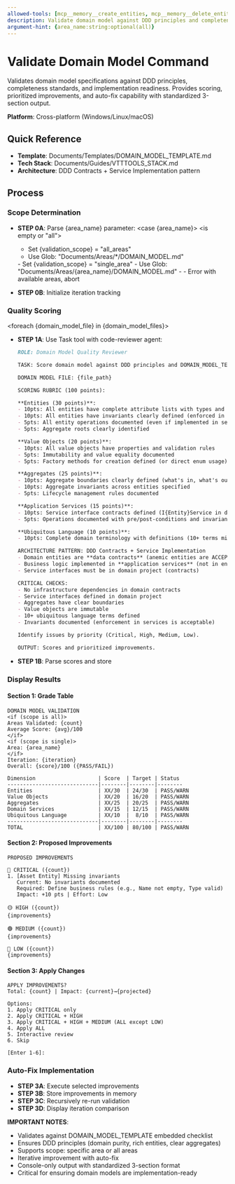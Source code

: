 ```yaml
---
allowed-tools: [mcp__memory__create_entities, mcp__memory__delete_entities, mcp__memory__create_relations, mcp__memory__delete_relations, mcp__memory__add_observations, mcp__memory__delete_observations, mcp__memory__read_graph, mcp__memory__search_nodes, mcp__memory__open_nodes, Task, Read, Write, Edit, Glob, Bash, TodoWrite]
description: Validate domain model against DDD principles and completeness standards
argument-hint: {area_name:string:optional(all)}
---
```


# Validate Domain Model Command

Validates domain model specifications against DDD principles, completeness standards, and implementation readiness. Provides scoring, prioritized improvements, and auto-fix capability with standardized 3-section output.

**Platform**: Cross-platform (Windows/Linux/macOS)

## Quick Reference
- **Template**: Documents/Templates/DOMAIN_MODEL_TEMPLATE.md
- **Tech Stack**: Documents/Guides/VTTTOOLS_STACK.md
- **Architecture**: DDD Contracts + Service Implementation pattern

## Process

### Scope Determination

- **STEP 0A**: Parse {area_name} parameter:
  <case {area_name}>
  <is empty or "all">
    - Set {validation_scope} = "all_areas"
    - Use Glob: "Documents/Areas/*/DOMAIN_MODEL.md"
  <otherwise>
    - Set {validation_scope} = "single_area"
    - Use Glob: "Documents/Areas/{area_name}/DOMAIN_MODEL.md"
    - <if (not found)>
      - Error with available areas, abort
    </if>
  </case>

- **STEP 0B**: Initialize iteration tracking

### Quality Scoring

<foreach {domain_model_file} in {domain_model_files}>

- **STEP 1A**: Use Task tool with code-reviewer agent:
  ```markdown
  ROLE: Domain Model Quality Reviewer

  TASK: Score domain model against DDD principles and DOMAIN_MODEL_TEMPLATE checklist

  DOMAIN MODEL FILE: {file_path}

  SCORING RUBRIC (100 points):

  **Entities (30 points)**:
  - 10pts: All entities have complete attribute lists with types and constraints
  - 10pts: All entities have invariants clearly defined (enforced in services is acceptable)
  - 5pts: All entity operations documented (even if implemented in services)
  - 5pts: Aggregate roots clearly identified

  **Value Objects (20 points)**:
  - 10pts: All value objects have properties and validation rules
  - 5pts: Immutability and value equality documented
  - 5pts: Factory methods for creation defined (or direct enum usage)

  **Aggregates (25 points)**:
  - 10pts: Aggregate boundaries clearly defined (what's in, what's out)
  - 10pts: Aggregate invariants across entities specified
  - 5pts: Lifecycle management rules documented

  **Application Services (15 points)**:
  - 10pts: Service interface contracts defined (I{Entity}Service in domain project)
  - 5pts: Operations documented with pre/post-conditions and invariants to be enforced

  **Ubiquitous Language (10 points)**:
  - 10pts: Complete domain terminology with definitions (10+ terms minimum)

  ARCHITECTURE PATTERN: DDD Contracts + Service Implementation
  - Domain entities are **data contracts** (anemic entities are ACCEPTABLE and expected)
  - Business logic implemented in **application services** (not in entities)
  - Service interfaces must be in domain project (contracts)

  CRITICAL CHECKS:
  - No infrastructure dependencies in domain contracts
  - Service interfaces defined in domain project
  - Aggregates have clear boundaries
  - Value objects are immutable
  - 10+ ubiquitous language terms defined
  - Invariants documented (enforcement in services is acceptable)

  Identify issues by priority (Critical, High, Medium, Low).

  OUTPUT: Scores and prioritized improvements.
  ```

- **STEP 1B**: Parse scores and store

</foreach>

### Display Results

#### Section 1: Grade Table
```
DOMAIN MODEL VALIDATION
<if (scope is all)>
Areas Validated: {count}
Average Score: {avg}/100
</if>
<if (scope is single)>
Area: {area_name}
</if>
Iteration: {iteration}
Overall: {score}/100 ({PASS/FAIL})

Dimension                    | Score  | Target | Status
-----------------------------|--------|--------|--------
Entities                     | XX/30  | 24/30  | PASS/WARN
Value Objects                | XX/20  | 16/20  | PASS/WARN
Aggregates                   | XX/25  | 20/25  | PASS/WARN
Domain Services              | XX/15  | 12/15  | PASS/WARN
Ubiquitous Language          | XX/10  |  8/10  | PASS/WARN
-----------------------------|--------|--------|--------
TOTAL                        | XX/100 | 80/100 | PASS/WARN
```

#### Section 2: Proposed Improvements
```
PROPOSED IMPROVEMENTS

🔴 CRITICAL ({count})
1. [Asset Entity] Missing invariants
   Current: No invariants documented
   Required: Define business rules (e.g., Name not empty, Type valid)
   Impact: +10 pts | Effort: Low

🟡 HIGH ({count})
{improvements}

🟢 MEDIUM ({count})
{improvements}

🔵 LOW ({count})
{improvements}
```

#### Section 3: Apply Changes
```
APPLY IMPROVEMENTS?
Total: {count} | Impact: {current}→{projected}

Options:
1. Apply CRITICAL only
2. Apply CRITICAL + HIGH
3. Apply CRITICAL + HIGH + MEDIUM (ALL except LOW)
4. Apply ALL
5. Interactive review
6. Skip

[Enter 1-6]:
```

### Auto-Fix Implementation

- **STEP 3A**: Execute selected improvements
- **STEP 3B**: Store improvements in memory
- **STEP 3C**: Recursively re-run validation
- **STEP 3D**: Display iteration comparison

**IMPORTANT NOTES**:
- Validates against DOMAIN_MODEL_TEMPLATE embedded checklist
- Ensures DDD principles (domain purity, rich entities, clear aggregates)
- Supports scope: specific area or all areas
- Iterative improvement with auto-fix
- Console-only output with standardized 3-section format
- Critical for ensuring domain models are implementation-ready